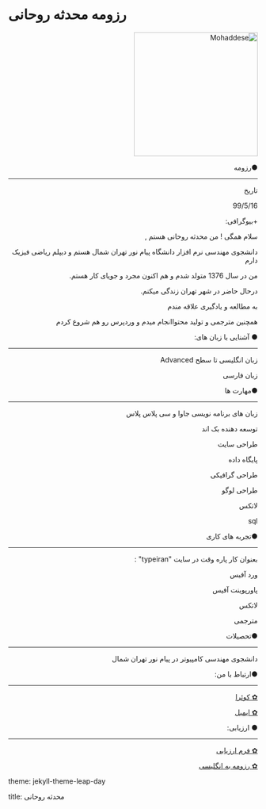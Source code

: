 # رزومه محدثه روحانی
<p dir="rtl" align="right"><img src="http://s10.picofile.com/file/8406531992/photo_2020_08_23_15_38_36.jpg" alt="Mohaddese" width="250" height="250">


<p dir="rtl" align="right"> ●رزومه </p>
<hr/>

<p dir="rtl" align="right">تاریخ</p>
<p dir="rtl" align="right">99/5/16</p>
<p dir="rtl" align="right">+بیوگرافی:</p>
<p dir="rtl" align="right">سلام همگی ! من محدثه روحانی هستم ,</p>
<p dir="rtl" align="right">دانشجوی مهندسی نرم افزار دانشگاه پیام نور تهران شمال هستم و دیپلم ریاضی فیزیک دارم</p>
<p dir="rtl" align="right">من در سال 1376 متولد شدم و هم اکنون مجرد و جویای کار هستم.</p>
<p dir="rtl" align="right">درحال حاضر در شهر تهران زندگی میکنم.</p>
<p dir="rtl" align="right">به مطالعه و یادگیری علاقه مندم</p>
<p dir="rtl" align="right">همچنین مترجمی و تولید محتواانجام میدم و وردپرس رو هم شروع کردم</p>


<p dir="rtl" align="right"> ● آشنایی با زبان های: </p>

<hr/>

 <p dir="rtl" align="right">زبان انگلیسی تا سطح  Advanced</p>
 <p dir="rtl" align="right">زبان فارسی</p>
 

<p dir="rtl" align="right"> ●مهارت ها </p>

<hr/>

 <p dir="rtl" align="right">زبان های برنامه نویسی جاوا و سی پلاس پلاس </p>
 <p dir="rtl" align="right">توسعه دهنده بک اند</p>
 <p dir="rtl" align="right">طراحی سایت</p>
 <p dir="rtl" align="right">پایگاه داده </p>
 <p dir="rtl" align="right">طراحی گرافیکی</p>
 <p dir="rtl" align="right">طراحی لوگو</p>
 <p dir="rtl" align="right">لاتکس</p>
  <p dir="rtl" align="right">sql </p>


<p dir="rtl" align="right"> ●تجربه های کاری </p>

<hr/>

<p dir="rtl" align="right">بعنوان کار پاره وقت در سایت "typeiran" :</p>
<p dir="rtl" align="right">ورد آفیس</p>
<p dir="rtl" align="right">پاورپوینت آفیس</p>
<p dir="rtl" align="right">لاتکس</p>
<p dir="rtl" align="right">مترجمی</p>

  
<p dir="rtl" align="right"> ●تحصیلات </p>

<hr/>

 <p dir="rtl" align="right">دانشجوی مهندسی کامپیوتر در پیام نور تهران شمال</p>


<p dir="rtl" align="right"> ●ارتباط با من:</p>

<hr/>

<p dir="rtl" align="right"><a href = "https://quera.ir/profile/almas_15r">✿ کوئرا</a></p>
<p dir="rtl" align="right"><a href = "mailto: almas_15r@yahoo.com">✿ ایمیل</a></p>



<p dir="rtl" align="right"> ● ارزیابی:</p>

<hr/>

<p dir="rtl" align="right"><a href = "http://s11.picofile.com/d/8406542876/54cf842e-f80e-4ddb-88c9-3e7f8eb75490/arzyabi.pdf">✿ فرم ارزیابی </a></p>
<p dir="rtl" align="right"><a href = "https://mohaddeserohani.github.io/">✿ رزومه به انگلیسی</a></p>


<p dir="rtl" align="right"><p>theme: jekyll-theme-leap-day</p>
<p dir="rtl" align="right"><p>title: محدثه روحانی</p>


